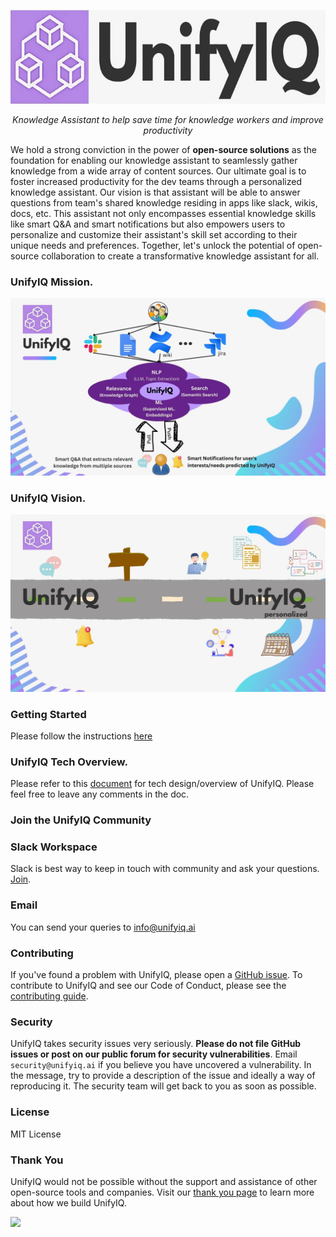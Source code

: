 <p align="center">
  <a href="https://www.unifyiq.co/"><img src="resources/images/logo.jpg" width="620" height="150" alt="UnifyIQ"></a>
</p>
<p align="center">
    <em>Knowledge Assistant to help save time for knowledge workers and improve productivity</em>
</p>

We hold a strong conviction in the power of **open-source solutions** as the foundation for enabling our knowledge assistant to seamlessly gather knowledge from a wide array of content sources. Our ultimate goal is to foster increased productivity for the dev teams through a personalized knowledge assistant. Our vision is that assistant will be able to answer questions from team's shared knowledge residing in apps like slack, wikis, docs, etc. This assistant not only encompasses essential knowledge skills like smart Q&A and smart notifications but also empowers users to personalize and customize their assistant's skill set according to their unique needs and preferences. Together, let's unlock the potential of open-source collaboration to create a transformative knowledge assistant for all.

### UnifyIQ Mission.
![UnifyIQ Mission](resources/images/unify-iq-mission.jpg)
### UnifyIQ Vision.
![UnifyIQ Vision](resources/images/unify-iq-vision.jpg)

### Getting Started
Please follow the instructions [here](/unifyiq/README.md)
### UnifyIQ Tech Overview.
Please refer to this [document](https://docs.google.com/document/d/1FxmtSwrd_sa_Lt9MTp39k-zsXMc_qgqbCVd93q3b0oQ/edit?usp=sharing) for tech design/overview of UnifyIQ. Please feel free to leave any comments in the doc.

### Join the UnifyIQ Community

### Slack Workspace

Slack is best way to keep in touch with community and ask your questions. [Join](https://join.slack.com/t/unifyiq/shared_invite/zt-1v4r8qd2b-6dc8BRKdJ3jemEY9iFnYVg). 

### Email

You can send your queries to info@unifyiq.ai

### Contributing

If you've found a problem with UnifyIQ, please open a [GitHub issue](https://github.com/unifyiq/unifyiq/issues/new/choose). To contribute to UnifyIQ and see our Code of Conduct, please see the [contributing guide](CONTRIBUTIONS.md).

### Security

UnifyIQ takes security issues very seriously. **Please do not file GitHub issues or post on our public forum for security vulnerabilities**. Email `security@unifyiq.ai` if you believe you have uncovered a vulnerability. In the message, try to provide a description of the issue and ideally a way of reproducing it. The security team will get back to you as soon as possible.

### License

MIT License

### Thank You

UnifyIQ would not be possible without the support and assistance of other open-source tools and companies. Visit our [thank you page](THANK-YOU.md) to learn more about how we build UnifyIQ.

<a href="https://github.com/unifyiq/unifyiq/graphs/contributors">
  <img src="https://contrib.rocks/image?repo=unifyiq/unifyiq"/>
</a>
